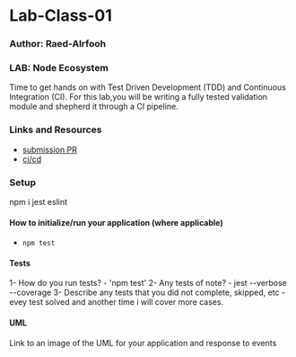 # Lab-Class-01

### Author: Raed-Alrfooh

### LAB: Node Ecosystem

Time to get hands on with Test Driven Development (TDD) and Continuous Integration (CI). For this lab,you will be writing a fully tested validation module and shepherd it through a CI pipeline.

### Links and Resources

- [submission PR](https://github.com/raed-401-advanced-javascript/lab-Class01/pull/1/)
- [ci/cd](https://github.com/raed-401-advanced-javascript/lab-Class01/pull/1/checks?check_run_id=407589083)

### Setup
npm i jest eslint

#### How to initialize/run your application (where applicable)

- `npm test`

#### Tests

1- How do you run tests?
     - 'npm test'
2- Any tests of note?
     - jest --verbose --coverage
3- Describe any tests that you did not complete, skipped, etc
     - evey test solved and another time i will cover more cases.
     
#### UML
Link to an image of the UML for your application and response to events